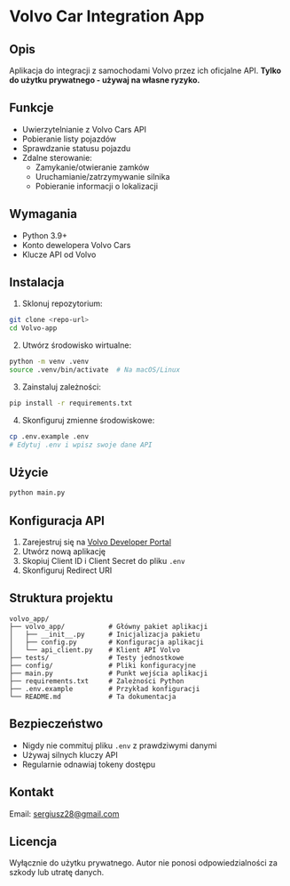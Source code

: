 # Volvo Car Integration App

## Opis

Aplikacja do integracji z samochodami Volvo przez ich oficjalne API. 
**Tylko do użytku prywatnego - używaj na własne ryzyko.**

## Funkcje

- Uwierzytelnianie z Volvo Cars API
- Pobieranie listy pojazdów
- Sprawdzanie statusu pojazdu
- Zdalne sterowanie:
  - Zamykanie/otwieranie zamków
  - Uruchamianie/zatrzymywanie silnika
  - Pobieranie informacji o lokalizacji

## Wymagania

- Python 3.9+
- Konto dewelopera Volvo Cars
- Klucze API od Volvo

## Instalacja

1. Sklonuj repozytorium:
```bash
git clone <repo-url>
cd Volvo-app
```

2. Utwórz środowisko wirtualne:
```bash
python -m venv .venv
source .venv/bin/activate  # Na macOS/Linux
```

3. Zainstaluj zależności:
```bash
pip install -r requirements.txt
```

4. Skonfiguruj zmienne środowiskowe:
```bash
cp .env.example .env
# Edytuj .env i wpisz swoje dane API
```

## Użycie

```bash
python main.py
```

## Konfiguracja API

1. Zarejestruj się na [Volvo Developer Portal](https://developer.volvocars.com/)
2. Utwórz nową aplikację
3. Skopiuj Client ID i Client Secret do pliku `.env`
4. Skonfiguruj Redirect URI

## Struktura projektu

```
volvo_app/
├── volvo_app/           # Główny pakiet aplikacji
│   ├── __init__.py      # Inicjalizacja pakietu
│   ├── config.py        # Konfiguracja aplikacji
│   └── api_client.py    # Klient API Volvo
├── tests/               # Testy jednostkowe
├── config/              # Pliki konfiguracyjne
├── main.py              # Punkt wejścia aplikacji
├── requirements.txt     # Zależności Python
├── .env.example         # Przykład konfiguracji
└── README.md            # Ta dokumentacja
```

## Bezpieczeństwo

- Nigdy nie commituj pliku `.env` z prawdziwymi danymi
- Używaj silnych kluczy API
- Regularnie odnawiaj tokeny dostępu

## Kontakt

Email: sergiusz28@gmail.com

## Licencja

Wyłącznie do użytku prywatnego. Autor nie ponosi odpowiedzialności za szkody lub utratę danych.
